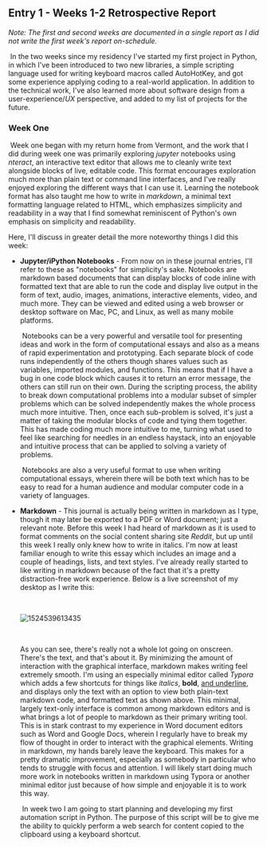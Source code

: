 ## Entry 1 - Weeks 1-2 Retrospective Report

*Note: The first and second weeks are documented in a single report as I did not write the first week's report on-schedule.*

​	In the two weeks since my residency I've started my first project in Python, in which I've been introduced to two new libraries, a simple scripting language used for writing keyboard macros called AutoHotKey, and got some experience applying coding to a real-world application. In addition to the technical work, I've also learned more about software design from a user-experience/*UX* perspective, and added to my list of projects for the future.

### Week One

​	Week one began with my return home from Vermont, and the work that I did during week one was primarily exploring *jupyter* notebooks using *nteract*, an interactive text editor that allows me to cleanly write text alongside blocks of live, editable code. This format encourages exploration much more than plain text or command line interfaces, and I've really enjoyed exploring the different ways that I can use it. Learning the notebook format has also taught me how to write in *markdown*, a minimal text formatting language related to HTML, which emphasizes simplicity and readability in a way that I find somewhat reminiscent of Python's own emphasis on simplicity and readability.

Here, I'll discuss in greater detail the more noteworthy things I did this week:

- **Jupyter/iPython Notebooks** - From now on in these journal entries, I'll refer to these as "notebooks" for simplicity's sake. Notebooks are markdown based documents that can display blocks of code inline with formatted text that are able to run the code and display live output in the form of text, audio, images, animations, interactive elements, video, and much more. They can be viewed and edited using a web browser or desktop software on Mac, PC, and Linux, as well as many mobile platforms.  

  ​	Notebooks can be a very powerful and versatile tool for presenting ideas and work in the form of computational essays and also as a means of rapid experimentation and prototyping. Each separate block of code runs independently of the others though shares values such as variables, imported modules, and functions. This means that if I have a bug in one code block which causes it to return an error message, the others can still run on their own. During the scripting process, the ability to break down computational problems into a modular subset of simpler problems which can be solved independently makes the whole process much more intuitive. Then, once each sub-problem is solved, it's just a matter of taking the modular blocks of code and tying them together. This has made coding much more intuitive to me, turning what used to feel like searching for needles in an endless haystack, into an enjoyable and intuitive process that can be applied to solving a variety of problems. 

  ​	Notebooks are also a very useful format to use when writing computational essays, wherein there will be both text which has to be easy to read for a human audience and modular computer code in a variety of languages.


- **Markdown** - This journal is actually being written in markdown as I type, though it may later be exported to a PDF or Word document; just a relevant note. Before this week I had heard of markdown as it is used to format comments on the social content sharing site *Reddit*, but up until this week I really only knew how to write in italics. I'm now at least familiar enough to write this essay which includes an image and a couple of headings, lists, and text styles. I've already really started to like writing in markdown because of the fact that it's a pretty distraction-free work experience. Below is a live screenshot of my desktop as I write this: 

  ​

  ![1524539613435](C:\Users\CAEDON~1\AppData\Local\Temp\1524539613435.png)

  ​

   	As you can see, there's really not a whole lot going on onscreen. There's the text, and that's about it. By minimizing the amount of interaction with the graphical interface, markdown makes writing feel extremely 	  smooth. I'm using an especially minimal editor called *Typora* which adds a few shortcuts for things like *italics*, **bold**, <u>and underline</u>, and displays only the text with an option to view both plain-text markdown code, and formatted text as shown above. This minimal, largely text-only interface is common among markdown editors and is what brings a lot of people to markdown as their primary writing tool. This is in stark contrast to my experience in Word document editors such as Word and Google Docs, wherein I regularly have to break my flow of thought in order to interact with the graphical elements. Writing in markdown, my hands barely leave the keyboard. This makes for a pretty dramatic improvement, especially as somebody in particular who tends to struggle with focus and attention. I will likely start doing much more work in notebooks written in markdown using Typora or another minimal editor just because of how simple and enjoyable it is to work this way.

  ​	In week two I am going to start planning and developing my first automation script in Python. The purpose of this script will be to give me the ability to quickly perform a web search for content copied to the clipboard using a keyboard shortcut.
